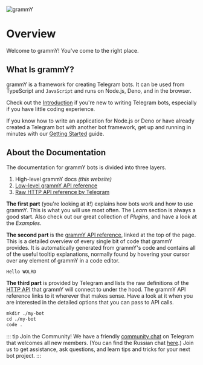 <!-- markdownlint-disable first-line-heading -->

![grammY](/images/grammY.svg)

# Overview

Welcome to grammY! You've come to the right place.

## What Is grammY?

grammY is a framework for creating Telegram bots. It can be used from TypeScript
and `JavaScript` and runs on Node.js, Deno, and in the browser.

Check out the [Introduction](./introduction) if you're new to writing Telegram
bots, especially if you have little coding experience.

If you know how to write an application for Node.js or Deno or have already
created a Telegram bot with another bot framework, get up and running in minutes
with our [Getting Started](./getting-started) guide.

## About the Documentation

The documentation for grammY bots is divided into three layers.

1. High-level grammY docs _(this website)_
2. [Low-level grammY API reference](https://deno.land/x/grammy/mod.ts)
3. [Raw HTTP API reference by Telegram](https://core.telegram.org/bots/api)

**The first part** (you're looking at it!) explains how bots work and how to use
grammY. This is what you will use most often. The _Learn_ section is always a
good start. Also check out our great collection of _Plugins_, and have a look at
the _Examples_.

**The second part** is the
[grammY API reference](https://deno.land/x/grammy/mod.ts), linked at the top of
the page. This is a detailed overview of every single bit of code that grammY
provides. It is automatically generated from grammY's code and contains all of
the useful tooltip explanations, normally found by hovering your cursor over any
element of grammY in a code editor.

```ts
Hello WOLRD
```

**The third part** is provided by Telegram and lists the raw definitions of the
[HTTP API](https://core.telegram.org/bots/api) that grammY will connect to under
the hood. The grammY API reference links to it wherever that makes sense. Have a
look at it when you are interested in the detailed options that you can pass to
API calls.

```txt
mkdir ./my-bot
cd ./my-bot
code .
```

::: tip Join the Community! We have a friendly
[community chat](https://t.me/grammyjs) on Telegram that welcomes all new
members. (You can find the Russian chat [here](https://t.me/grammyjs_ru).) Join
us to get assistance, ask questions, and learn tips and tricks for your next bot
project. :::
